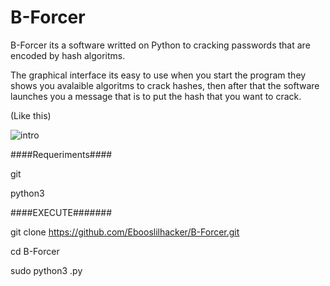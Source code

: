 # B-Forcer

B-Forcer its a software writted on Python to cracking passwords  that are encoded by hash algoritms.

The graphical interface its easy to use when you start the program they shows you avalaible algoritms to crack hashes, then after that the software launches you a message that is to put the hash that you want to crack. 

(Like this)

![intro](https://user-images.githubusercontent.com/83958340/222607287-332ef615-0e9c-4be0-96be-7863bf285ded.png)


####Requeriments####

git 

python3

####EXECUTE#######

git clone https://github.com/Ebooslilhacker/B-Forcer.git

cd B-Forcer

sudo python3 .py
